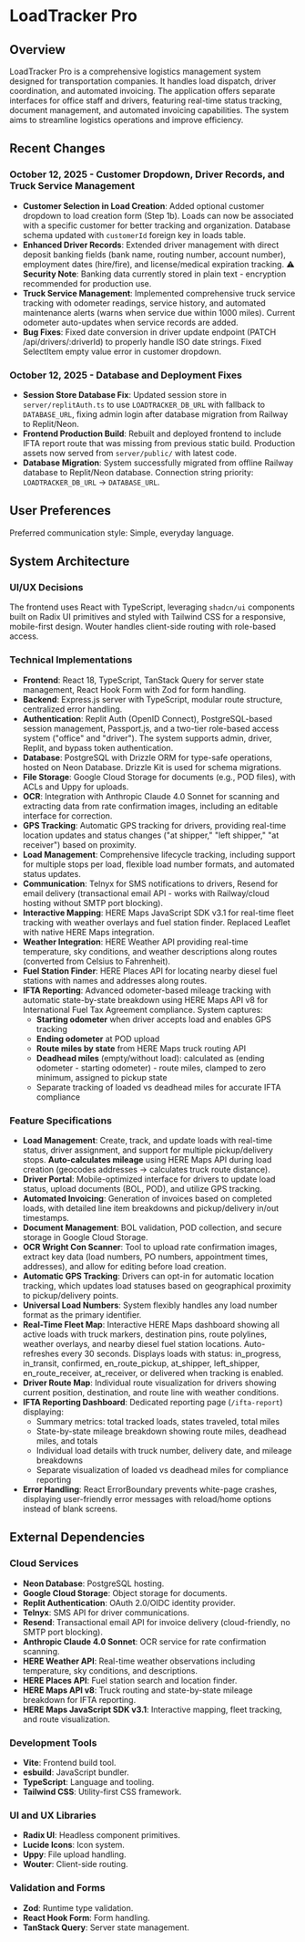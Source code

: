 # LoadTracker Pro

## Overview
LoadTracker Pro is a comprehensive logistics management system designed for transportation companies. It handles load dispatch, driver coordination, and automated invoicing. The application offers separate interfaces for office staff and drivers, featuring real-time status tracking, document management, and automated invoicing capabilities. The system aims to streamline logistics operations and improve efficiency.

## Recent Changes
### October 12, 2025 - Customer Dropdown, Driver Records, and Truck Service Management
- **Customer Selection in Load Creation**: Added optional customer dropdown to load creation form (Step 1b). Loads can now be associated with a specific customer for better tracking and organization. Database schema updated with `customerId` foreign key in loads table.
- **Enhanced Driver Records**: Extended driver management with direct deposit banking fields (bank name, routing number, account number), employment dates (hire/fire), and license/medical expiration tracking. ⚠️ **Security Note**: Banking data currently stored in plain text - encryption recommended for production use.
- **Truck Service Management**: Implemented comprehensive truck service tracking with odometer readings, service history, and automated maintenance alerts (warns when service due within 1000 miles). Current odometer auto-updates when service records are added.
- **Bug Fixes**: Fixed date conversion in driver update endpoint (PATCH /api/drivers/:driverId) to properly handle ISO date strings. Fixed SelectItem empty value error in customer dropdown.

### October 12, 2025 - Database and Deployment Fixes
- **Session Store Database Fix**: Updated session store in `server/replitAuth.ts` to use `LOADTRACKER_DB_URL` with fallback to `DATABASE_URL`, fixing admin login after database migration from Railway to Replit/Neon.
- **Frontend Production Build**: Rebuilt and deployed frontend to include IFTA report route that was missing from previous static build. Production assets now served from `server/public/` with latest code.
- **Database Migration**: System successfully migrated from offline Railway database to Replit/Neon database. Connection string priority: `LOADTRACKER_DB_URL` → `DATABASE_URL`.

## User Preferences
Preferred communication style: Simple, everyday language.

## System Architecture

### UI/UX Decisions
The frontend uses React with TypeScript, leveraging `shadcn/ui` components built on Radix UI primitives and styled with Tailwind CSS for a responsive, mobile-first design. Wouter handles client-side routing with role-based access.

### Technical Implementations
- **Frontend**: React 18, TypeScript, TanStack Query for server state management, React Hook Form with Zod for form handling.
- **Backend**: Express.js server with TypeScript, modular route structure, centralized error handling.
- **Authentication**: Replit Auth (OpenID Connect), PostgreSQL-based session management, Passport.js, and a two-tier role-based access system ("office" and "driver"). The system supports admin, driver, Replit, and bypass token authentication.
- **Database**: PostgreSQL with Drizzle ORM for type-safe operations, hosted on Neon Database. Drizzle Kit is used for schema migrations.
- **File Storage**: Google Cloud Storage for documents (e.g., POD files), with ACLs and Uppy for uploads.
- **OCR**: Integration with Anthropic Claude 4.0 Sonnet for scanning and extracting data from rate confirmation images, including an editable interface for correction.
- **GPS Tracking**: Automatic GPS tracking for drivers, providing real-time location updates and status changes ("at shipper," "left shipper," "at receiver") based on proximity.
- **Load Management**: Comprehensive lifecycle tracking, including support for multiple stops per load, flexible load number formats, and automated status updates.
- **Communication**: Telnyx for SMS notifications to drivers, Resend for email delivery (transactional email API - works with Railway/cloud hosting without SMTP port blocking).
- **Interactive Mapping**: HERE Maps JavaScript SDK v3.1 for real-time fleet tracking with weather overlays and fuel station finder. Replaced Leaflet with native HERE Maps integration.
- **Weather Integration**: HERE Weather API providing real-time temperature, sky conditions, and weather descriptions along routes (converted from Celsius to Fahrenheit).
- **Fuel Station Finder**: HERE Places API for locating nearby diesel fuel stations with names and addresses along routes.
- **IFTA Reporting**: Advanced odometer-based mileage tracking with automatic state-by-state breakdown using HERE Maps API v8 for International Fuel Tax Agreement compliance. System captures:
  - **Starting odometer** when driver accepts load and enables GPS tracking
  - **Ending odometer** at POD upload
  - **Route miles by state** from HERE Maps truck routing API
  - **Deadhead miles** (empty/without load): calculated as (ending odometer - starting odometer) - route miles, clamped to zero minimum, assigned to pickup state
  - Separate tracking of loaded vs deadhead miles for accurate IFTA compliance

### Feature Specifications
- **Load Management**: Create, track, and update loads with real-time status, driver assignment, and support for multiple pickup/delivery stops. **Auto-calculates mileage** using HERE Maps API during load creation (geocodes addresses → calculates truck route distance).
- **Driver Portal**: Mobile-optimized interface for drivers to update load status, upload documents (BOL, POD), and utilize GPS tracking.
- **Automated Invoicing**: Generation of invoices based on completed loads, with detailed line item breakdowns and pickup/delivery in/out timestamps.
- **Document Management**: BOL validation, POD collection, and secure storage in Google Cloud Storage.
- **OCR Wright Con Scanner**: Tool to upload rate confirmation images, extract key data (load numbers, PO numbers, appointment times, addresses), and allow for editing before load creation.
- **Automatic GPS Tracking**: Drivers can opt-in for automatic location tracking, which updates load statuses based on geographical proximity to pickup/delivery points.
- **Universal Load Numbers**: System flexibly handles any load number format as the primary identifier.
- **Real-Time Fleet Map**: Interactive HERE Maps dashboard showing all active loads with truck markers, destination pins, route polylines, weather overlays, and nearby diesel fuel station locations. Auto-refreshes every 30 seconds. Displays loads with status: in_progress, in_transit, confirmed, en_route_pickup, at_shipper, left_shipper, en_route_receiver, at_receiver, or delivered when tracking is enabled.
- **Driver Route Map**: Individual route visualization for drivers showing current position, destination, and route line with weather conditions.
- **IFTA Reporting Dashboard**: Dedicated reporting page (`/ifta-report`) displaying:
  - Summary metrics: total tracked loads, states traveled, total miles
  - State-by-state mileage breakdown showing route miles, deadhead miles, and totals
  - Individual load details with truck number, delivery date, and mileage breakdowns
  - Separate visualization of loaded vs deadhead miles for compliance reporting
- **Error Handling**: React ErrorBoundary prevents white-page crashes, displaying user-friendly error messages with reload/home options instead of blank screens.

## External Dependencies

### Cloud Services
- **Neon Database**: PostgreSQL hosting.
- **Google Cloud Storage**: Object storage for documents.
- **Replit Authentication**: OAuth 2.0/OIDC identity provider.
- **Telnyx**: SMS API for driver communications.
- **Resend**: Transactional email API for invoice delivery (cloud-friendly, no SMTP port blocking).
- **Anthropic Claude 4.0 Sonnet**: OCR service for rate confirmation scanning.
- **HERE Weather API**: Real-time weather observations including temperature, sky conditions, and descriptions.
- **HERE Places API**: Fuel station search and location finder.
- **HERE Maps API v8**: Truck routing and state-by-state mileage breakdown for IFTA reporting.
- **HERE Maps JavaScript SDK v3.1**: Interactive mapping, fleet tracking, and route visualization.

### Development Tools
- **Vite**: Frontend build tool.
- **esbuild**: JavaScript bundler.
- **TypeScript**: Language and tooling.
- **Tailwind CSS**: Utility-first CSS framework.

### UI and UX Libraries
- **Radix UI**: Headless component primitives.
- **Lucide Icons**: Icon system.
- **Uppy**: File upload handling.
- **Wouter**: Client-side routing.

### Validation and Forms
- **Zod**: Runtime type validation.
- **React Hook Form**: Form handling.
- **TanStack Query**: Server state management.
